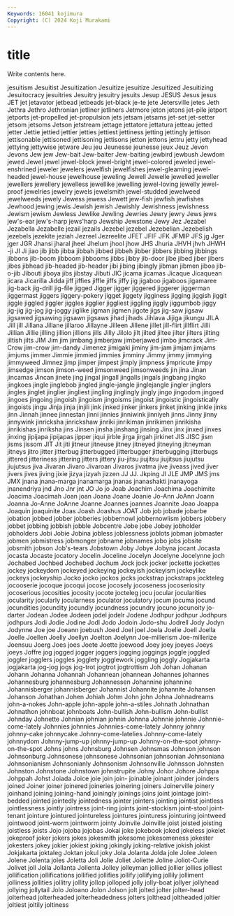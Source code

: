 ```yaml
---
Keywords: 16041 kojimura
Copyright: (C) 2024 Koji Murakami
---
```


# title

Write contents here.



 jesuitism Jesuitist Jesuitization Jesuitize jesuitize Jesuitized Jesuitizing
Jesuitocracy jesuitries Jesuitry jesuitry jesuits Jesup JESUS Jesus jesus JET
jet jetavator jetbead jetbeads jet-black je-te jete Jetersville jetes Jeth
Jethra Jethro Jethronian jetliner jetliners Jetmore jeton jetons jet-pile jetport
jetports jet-propelled jet-propulsion jets jetsam jetsams jet-set jet-setter jetsom jetsoms
Jetson jetstream jettage jettatore jettatura jetteau jetted jetter Jettie jettied
jettier jetties jettiest jettiness jetting jettingly jettison jettisonable jettisoned jettisoning
jettisons jetton jettons jettru jetty jettyhead jettying jettywise jetware Jeu
jeu Jeunesse jeunesse jeux Jeuz Jevon Jevons Jew jew Jew-bait
Jew-baiter Jew-baiting jewbird jewbush Jewdom jewed Jewel jewel jewel-block jewel-bright
jewel-colored jeweled jewel-enshrined jeweler jewelers jewelfish jewelfishes jewel-gleaming jewel-headed jewel-house
jewelhouse jeweling Jewell Jewelle jewelled jeweller jewellers jewellery jewelless jewellike
jewelling jewel-loving jewelly jewel-proof jewelries jewelry jewels jewelsmith jewel-studded jewelweed
jewelweeds jewely Jewess jewess Jewett jew-fish jewfish jewfishes Jewhood jewing
jewis Jewish jewish Jewishly Jewishness jewishness Jewism jewism Jewless Jewlike
Jewling Jewries Jewry jewry Jews jews jew's-ear jew's-harp jews'harp Jewship
Jewstone Jewy Jez Jezabel Jezabella Jezabelle jezail jezails Jezebel jezebel
Jezebelian Jezebelish jezebels jezekite jeziah Jezreel Jezreelite JFET JFIF JFK
JFMIP JFS jg Jger jger JGR Jhansi jharal jheel Jhelum
jhool jhow JHS Jhuria JHVH jhvh JHWH -ji JI Ji
jiao jib jibb jibba jibbah jibbed jibbeh jibber jibbers jibbing
jibbings jibbons jib-boom jibboom jibbooms jibbs jibby jib-door jibe jibed
jiber jibers jibes jibhead jib-headed jib-header jibi jibing jibingly jibman
jibmen jiboa jib-o-jib Jibouti jiboya jibs jibstay Jibuti JIC jicama
jicamas Jicaque Jicaquean jicara Jicarilla Jidda jiff jiffies jiffle jiffs
jiffy jig jigaboo jigaboos jigamaree jig-back jig-drill jig-file jigged Jigger
jigger jiggered jiggerer jiggerman jiggermast jiggers jiggery-pokery jigget jiggety jigginess
jigging jiggish jiggit jiggle jiggled jiggler jiggles jigglier jiggliest jiggling
jiggly jiggumbob jiggy jig-jig jig-jog jig-joggy jiglike jigman jigmen jigote
jigs jig-saw jigsaw jigsawed jigsawing jigsawn jigsaws jihad jihads Jihlava
Jijiga jikungu JILA Jill jill Jillana Jillane jillaroo Jillayne Jilleen
Jillene jillet jill-flirt jillflirt Jilli Jillian Jillie jilling jillion jillions
jills Jilly Jilolo jilt jilted jiltee jilter jilters jilting jiltish
jilts JIM Jim jim jimbang jimberjaw jimberjawed jimbo jimcrack Jim-Crow
jim-crow jim-dandy Jimenez jimigaki jiminy jim-jam jimjam jimjams jimjums jimmer
Jimmie jimmied jimmies jimminy Jimmy jimmy jimmying jimmyweed Jimnez jimp
jimper jimpest jimply jimpness jimpricute jimpy jimsedge jimson jimson-weed jimsonweed
jimsonweeds jin jina Jinan jincamas Jincan jinete jing jingal jingall
jingalls jingals jingbang jingko jingkoes jingle jinglebob jingled jingle-jangle jinglejangle
jingler jinglers jingles jinglet jinglier jingliest jingling jinglingly jingly jingo
jingodom jingoed jingoes jingoing jingoish jingoism jingoisms jingoist jingoistic jingoistically
jingoists jingu Jinja jinja jinjili jink jinked jinker jinkers jinket
jinking jinkle jinks jinn Jinnah jinnee jinnestan jinni jinnies jinniwink
jinniyeh jinns Jinny jinny jinnywink jinricksha jinrickshaw jinriki jinrikiman jinrikimen
jinrikisha jinrikishas jinriksha jins Jinsen jinsha jinshang jinsing Jinx jinx
jinxed jinxes jinxing jipijapa jipijapas jipper jiqui jirble jirga jirgah
jirkinet JIS JISC jism jisms jissom JIT Jit jiti jitneur
jitneuse jitney jitneyed jitneying jitneyman jitneys jitro jitter jitterbug jitterbugged
jitterbugger jitterbugging jitterbugs jittered jitteriness jittering jitters jittery jiu-jitsu jiujitsu
jiujitsus jiujutsu jiujutsus jiva Jivaran Jivaro Jivaroan Jivaros jivatma jive
jiveass jived jiver jivers jives jiving jixie jizya jizyah jizzen
JJ JJ. Jkping Jl JLE JMP JMS jms JMX jnana
jnana-marga jnanamarga jnanas jnanashakti jnanayoga jnanendriya jnd Jno Jnr jnt
JO Jo jo Joab Joachim Joachima Joachimite Joacima Joacimah Joan
joan Joana Joane Joanie Jo-Ann JoAnn Joann Joanna Jo-Anne JoAnne
Joanne Joannes joannes Joannite Joao Joappa Joaquin joaquinite Joas Joash
Joashus JOAT Job job jobade jobarbe jobation jobbed jobber jobberies
jobbernowl jobbernowlism jobbers jobbery jobbet jobbing jobbish jobble Jobcentre Jobe
jobe Jobey jobholder jobholders Jobi Jobie Jobina jobless joblessness joblots
jobman jobmaster jobmen jobmistress jobmonger jobname jobnames jobo jobs jobsite
jobsmith jobson Job's-tears Jobstown Joby Jobye Jobyna jocant Jocasta jocasta
Jocaste jocatory Jocelin Joceline Jocelyn Jocelyne Jocelynne joch Jochabed Jochbed
Jochebed Jochum Jock jock jocker jockette jockettes jockey jockeydom jockeyed
jockeying jockeyish jockeyism jockeylike jockeys jockeyship Jocko jocko jockos jocks
jockstrap jockstraps jockteleg jocooserie jocoque jocoqui jocose jocosely jocoseness jocoseriosity
jocoserious jocosities jocosity jocote jocteleg jocu jocular jocularities jocularity jocularly
jocularness joculator joculatory jocum jocuma jocund jocundities jocundity jocundly jocundness
jocundry jocuno jocunoity jo-darter Jodean Jodee Jodeen jodel jodelr Jodene
Jodhpur jodhpur Jodhpurs jodhpurs Jodi Jodie Jodine Jodl Jodo Jodoin
Jodo-shu Jodrell Jody Jodyn Jodynne Joe joe Joeann joebush Joed
Joel joel Joela Joelie Joell Joella Joelle Joellen Joelly Joellyn
Joelton Joelynn Joe-millerism Joe-millerize Joensuu Joerg Joes joes Joete Joette
joewood Joey joey joeyes Joeys joeys Joffre jog jogged jogger
joggers jogging joggings joggle joggled joggler jogglers joggles jogglety jogglework
joggling joggly Jogjakarta jogjakarta jog-jog jogs jog-trot jogtrot jogtrottism Joh
Johan Johanan Johann Johanna Johannah Johannean johannean Johannes johannes Johannesburg
johannesburg Johannessen Johannine johannine Johannisberger johannisberger Johannist Johannite johannite Johansen
Johanson Johathan Johen Johiah Johm John john Johna Johnadreams john-a-nokes
John-apple john-apple john-a-stiles Johnath Johnathan Johnathon johnboat johnboats John-bullish John-bullism
John-bullist Johnday Johnette Johnian johnian johnin Johnna Johnnie johnnie Johnnie-come-lately
Johnnies johnnies Johnnies-come-lately Johnny johnny johnny-cake johnnycake Johnny-come-latelies Johnny-come-lately johnnydom
Johnny-jump-up johnny-jump-up Johnny-on-the-spot johnny-on-the-spot Johns johns Johnsburg Johnsen Johnsmas Johnson
johnson Johnsonburg Johnsonese johnsonese Johnsonian johnsonian Johnsoniana Johnsonianism Johnsonianly Johnsonism
Johnsonville Johnsson Johnsten Johnston Johnstone Johnstown johnstrupite Johny Johor Johore
Johppa Johppah Johst Joiada Joice joie join join- joinable joinant
joinder joinders joined Joiner joiner joinered joineries joinering joiners Joinerville
joinery joinhand joining joining-hand joiningly joinings joins joint jointage joint-bedded
jointed jointedly jointedness jointer jointers jointing jointist jointless jointlessness jointly
jointress joint-ring joints joint-stockism joint-stool joint-tenant jointure jointured jointureless jointures
jointuress jointuring jointweed jointwood joint-worm jointworm jointy Joinvile Joinville joist
joisted joisting joistless joists Jojo jojoba jojobas Jokai joke jokebook
joked jokeless jokelet jokeproof joker jokers jokes jokesmith jokesome jokesomeness
jokester jokesters jokey jokier jokiest joking jokingly joking-relative jokish jokist
Jokjakarta joktaleg Joktan jokul joky Jola Jolanta Jolda jole Jolee
Joleen Jolene Jolenta joles Joletta Joli Jolie Joliet Joliette Joline
Joliot-Curie Jolivet joll Jolla Jollanta Jollenta Jolley jolleyman jollied jollier
jollies jolliest jollification jollifications jollified jollifies jollify jollifying jollily jolliment
jolliness jollities jollitry jollity jollop jolloped jolly jolly-boat jollyer jollyhead
jollying jollytail Jolo Joloano Jolon Jolson jolt jolted jolter jolter-head
jolterhead jolterheaded jolterheadedness jolters jolthead joltheaded joltier joltiest joltily joltiness
